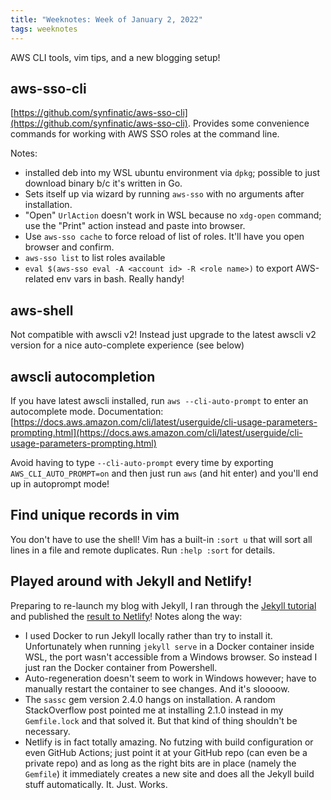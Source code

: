 ```yaml
---
title: "Weeknotes: Week of January 2, 2022"
tags: weeknotes
---
```


AWS CLI tools, vim tips, and a new blogging setup!

<!-- more -->

## aws-sso-cli

[https://github.com/synfinatic/aws-sso-cli](https://github.com/synfinatic/aws-sso-cli).
Provides some convenience commands for working with AWS SSO roles at the command line.

Notes:
- installed deb into my WSL ubuntu environment via `dpkg`; possible to just download binary b/c it's written in Go.
- Sets itself up via wizard by running `aws-sso` with no arguments after installation.
- "Open" `UrlAction` doesn't work in WSL because no `xdg-open` command; use the "Print" action instead and paste into browser.
- Use `aws-sso cache` to force reload of list of roles. It'll have you open browser and confirm.
- `aws-sso list` to list roles available
- `eval $(aws-sso eval -A <account id> -R <role name>)` to export AWS-related env vars in bash. Really handy!

## aws-shell

Not compatible with awscli v2! Instead just upgrade to the latest awscli v2 version for a nice auto-complete
experience (see below)

## awscli autocompletion

If you have latest awscli installed, run `aws --cli-auto-prompt` to enter an autocomplete mode.
Documentation: [https://docs.aws.amazon.com/cli/latest/userguide/cli-usage-parameters-prompting.html](https://docs.aws.amazon.com/cli/latest/userguide/cli-usage-parameters-prompting.html)

Avoid having to type `--cli-auto-prompt` every time by exporting `AWS_CLI_AUTO_PROMPT=on` and then just run `aws`
(and hit enter) and you'll end up in autoprompt mode!

## Find unique records in vim

You don't have to use the shell! Vim has a built-in `:sort u` that will sort all lines in a file and remote duplicates. Run `:help :sort` for details.

## Played around with Jekyll and Netlify!

Preparing to re-launch my blog with Jekyll, I ran through the [Jekyll tutorial](https://jekyllrb.com/docs/step-by-step/01-setup/) and published the [result to Netlify](https://thirsty-austin-9f5133.netlify.app/)!
Notes along the way:

- I used Docker to run Jekyll locally rather than try to install it. Unfortunately when running `jekyll serve` in a Docker container inside WSL, the port wasn't accessible from a Windows browser. So instead I just ran the Docker container from Powershell.
- Auto-regeneration doesn't seem to work in Windows however; have to manually restart the container to see changes. And it's sloooow.
- The `sassc` gem version 2.4.0 hangs on installation. A random StackOverflow post pointed me at installing 2.1.0 instead in my `Gemfile.lock` and that solved it. But that kind of thing shouldn't be necessary.
- Netlify is in fact totally amazing. No futzing with build configuration or even GitHub Actions; just point it at your GitHub repo (can even be a private repo) and as long as the right bits are in place (namely the `Gemfile`) it immediately creates a new site and does all the Jekyll build stuff automatically. It. Just. Works.  